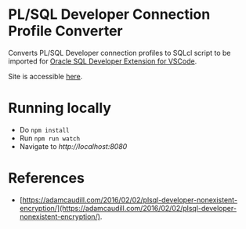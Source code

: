 # PL/SQL Developer Connection Profile Converter

Converts PL/SQL Developer connection profiles to SQLcl script to be imported for [Oracle SQL Developer Extension for VSCode](https://marketplace.visualstudio.com/items?itemName=Oracle.sql-developer).

Site is accessible [here](https://rifatx.github.io/plsql-developer-con-profile-converter/).

# Running locally

- Do `npm install`
- Run `npm run watch`
- Navigate to _http://localhost:8080_

# References

- [https://adamcaudill.com/2016/02/02/plsql-developer-nonexistent-encryption/](https://adamcaudill.com/2016/02/02/plsql-developer-nonexistent-encryption/).
